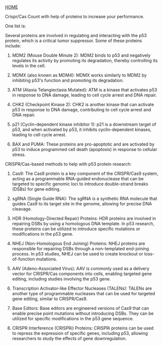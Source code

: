 [HOME](/README.md) 

Crispr/Cas Count with help of proteins to increase your performance.

One list is: 

Several proteins are involved in regulating and interacting with the p53 protein, which is a critical tumor suppressor. Some of these proteins include:

1. MDM2 (Mouse Double Minute 2): MDM2 binds to p53 and negatively regulates its activity by promoting its degradation, thereby controlling its levels in the cell.

2. MDMX (also known as MDM4): MDMX works similarly to MDM2 by inhibiting p53's function and promoting its degradation.

3. ATM (Ataxia Telangiectasia Mutated): ATM is a kinase that activates p53 in response to DNA damage, leading to cell cycle arrest and DNA repair.

4. CHK2 (Checkpoint Kinase 2): CHK2 is another kinase that can activate p53 in response to DNA damage, contributing to cell cycle arrest and DNA repair.

5. p21 (Cyclin-dependent kinase inhibitor 1): p21 is a downstream target of p53, and when activated by p53, it inhibits cyclin-dependent kinases, leading to cell cycle arrest.

6. BAX and PUMA: These proteins are pro-apoptotic and are activated by p53 to induce programmed cell death (apoptosis) in response to cellular stress.

CRISPR/Cas-based methods to help with p53 protein research:

1. Cas9: The Cas9 protein is a key component of the CRISPR/Cas9 system, acting as a programmable RNA-guided endonuclease that can be targeted to specific genomic loci to introduce double-strand breaks (DSBs) for gene editing.

2. sgRNA (Single Guide RNA): The sgRNA is a synthetic RNA molecule that guides Cas9 to its target site in the genome, allowing for precise DNA cleavage.

3. HDR (Homology-Directed Repair) Proteins: HDR proteins are involved in repairing DSBs by using a homologous DNA template. In p53 research, these proteins can be utilized to introduce specific mutations or modifications in the p53 gene.

4. NHEJ (Non-Homologous End Joining) Proteins: NHEJ proteins are responsible for repairing DSBs through a non-templated end-joining process. In p53 studies, NHEJ can be used to create knockout or loss-of-function mutations.

5. AAV (Adeno-Associated Virus): AAV is commonly used as a delivery vector for CRISPR/Cas components into cells, enabling targeted gene editing, including studies involving the p53 gene.

6. Transcription Activator-like Effector Nucleases (TALENs): TALENs are another type of programmable nucleases that can be used for targeted gene editing, similar to CRISPR/Cas9.

7. Base Editors: Base editors are engineered versions of Cas9 that can enable precise point mutations without introducing DSBs. They can be utilized for specific modifications in the p53 gene sequence.

8. CRISPR Interference (CRISPRi) Proteins: CRISPRi proteins can be used to repress the expression of specific genes, including p53, allowing researchers to study the effects of gene downregulation.

